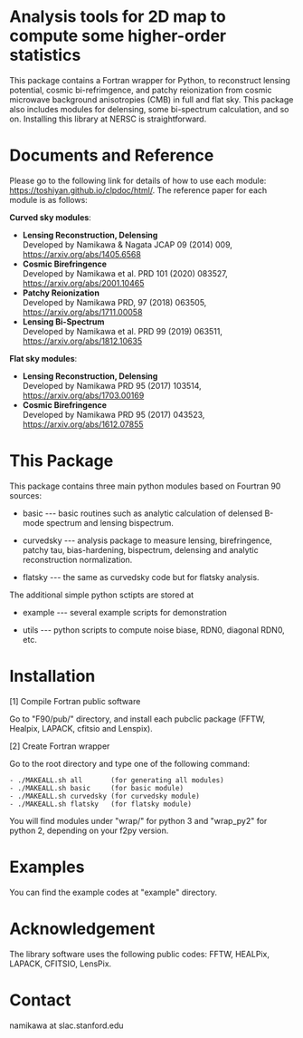 # Analysis tools for 2D map to compute some higher-order statistics

This package contains a Fortran wrapper for Python, to reconstruct lensing potential, cosmic bi-refrimgence, and patchy reionization from cosmic microwave background anisotropies (CMB) in full and flat sky. This package also includes modules for delensing, some bi-spectrum calculation, and so on. Installing this library at NERSC is straightforward. 

# Documents and Reference

Please go to the following link for details of how to use each module:
https://toshiyan.github.io/clpdoc/html/. 
The reference paper for each module is as follows:

**Curved sky modules**:

  - **Lensing Reconstruction, Delensing** \
   Developed by Namikawa & Nagata JCAP 09 (2014) 009, https://arxiv.org/abs/1405.6568
  - **Cosmic Birefringence** \
   Developed by Namikawa et al. PRD 101 (2020) 083527, https://arxiv.org/abs/2001.10465
  - **Patchy Reionization** \
   Developed by Namikawa PRD, 97 (2018) 063505, https://arxiv.org/abs/1711.00058
  - **Lensing Bi-Spectrum** \
   Developed by Namikawa et al. PRD 99 (2019) 063511, https://arxiv.org/abs/1812.10635

**Flat sky modules**:

  - **Lensing Reconstruction, Delensing** \
   Developed by Namikawa PRD 95 (2017) 103514, https://arxiv.org/abs/1703.00169
  - **Cosmic Birefringence** \
   Developed by Namikawa PRD 95 (2017) 043523, https://arxiv.org/abs/1612.07855


# This Package

This package contains three main python modules based on Fourtran 90 sources: 
  
  - basic     --- basic routines such as analytic calculation of delensed B-mode spectrum and lensing bispectrum.

  - curvedsky --- analysis package to measure lensing, birefringence, patchy tau, bias-hardening, bispectrum, delensing and analytic reconstruction normalization.
  
  - flatsky   --- the same as curvedsky code but for flatsky analysis.

The additional simple python sctipts are stored at

  - example   --- several example scripts for demonstration
  
  - utils     --- python scripts to compute noise biase, RDN0, diagonal RDN0, etc. 


# Installation

  [1] Compile Fortran public software

  Go to "F90/pub/" directory, and install each pubclic package (FFTW, Healpix, LAPACK, cfitsio and Lenspix). 

  [2] Create Fortran wrapper

  Go to the root directory and type one of the following command:

    - ./MAKEALL.sh all       (for generating all modules)
    - ./MAKEALL.sh basic     (for basic module)
    - ./MAKEALL.sh curvedsky (for curvedsky module)
    - ./MAKEALL.sh flatsky   (for flatsky module)
  
  You will find modules under "wrap/" for python 3 and "wrap_py2" for python 2, depending on your f2py version.

# Examples

You can find the example codes at "example" directory. 


# Acknowledgement

The library software uses the following public codes: FFTW, HEALPix, LAPACK, CFITSIO, LensPix. 

# Contact

  namikawa at slac.stanford.edu

